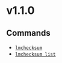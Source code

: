 # v1.1.0

## Commands

* [`lmchecksum`](lmchecksum-v1.md)
* [`lmchecksum list`](lmchecksum-list-v1.md)